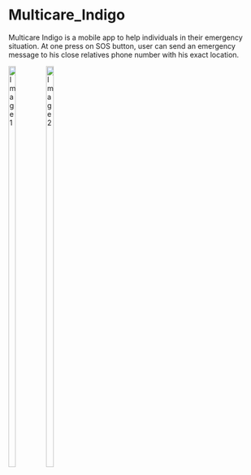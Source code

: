 # Multicare_Indigo
Multicare Indigo is a mobile app to help individuals in their emergency situation. At one press on SOS button, user can send an emergency message to his close relatives phone number with his exact location.



<div style="display: inline-block;">
    <img src="https://github.com/amina2155/Multicare_Indigo/assets/98386611/79f8597b-4fef-46b0-883d-8d00c8fc0a8d" alt="Image 1" width="45%">
</div>
<div style="display: inline-block;">
    <img src="https://github.com/amina2155/Multicare_Indigo/assets/98386611/2a86d3d8-7018-4b45-8b55-1351d347d09c" alt="Image 2" width="45%">
</div>
